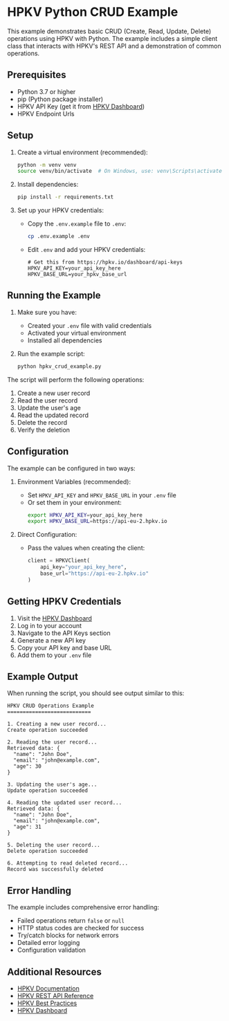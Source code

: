 # HPKV Python CRUD Example

This example demonstrates basic CRUD (Create, Read, Update, Delete) operations using HPKV with Python. The example includes a simple client class that interacts with HPKV's REST API and a demonstration of common operations.

## Prerequisites

- Python 3.7 or higher
- pip (Python package installer)
- HPKV API Key (get it from [HPKV Dashboard](https://hpkv.io/dashboard/api-keys))
- HPKV Endpoint Urls

## Setup

1. Create a virtual environment (recommended):
   ```bash
   python -m venv venv
   source venv/bin/activate  # On Windows, use: venv\Scripts\activate
   ```

2. Install dependencies:
   ```bash
   pip install -r requirements.txt
   ```

3. Set up your HPKV credentials:
   - Copy the `.env.example` file to `.env`:
     ```bash
     cp .env.example .env
     ```
   - Edit `.env` and add your HPKV credentials:
     ```
     # Get this from https://hpkv.io/dashboard/api-keys
     HPKV_API_KEY=your_api_key_here  
     HPKV_BASE_URL=your_hpkv_base_url
     ```

## Running the Example

1. Make sure you have:
   - Created your `.env` file with valid credentials
   - Activated your virtual environment
   - Installed all dependencies

2. Run the example script:
   ```bash
   python hpkv_crud_example.py
   ```

The script will perform the following operations:
1. Create a new user record
2. Read the user record
3. Update the user's age
4. Read the updated record
5. Delete the record
6. Verify the deletion

## Configuration

The example can be configured in two ways:

1. Environment Variables (recommended):
   - Set `HPKV_API_KEY` and `HPKV_BASE_URL` in your `.env` file
   - Or set them in your environment:
     ```bash
     export HPKV_API_KEY=your_api_key_here
     export HPKV_BASE_URL=https://api-eu-2.hpkv.io
     ```

2. Direct Configuration:
   - Pass the values when creating the client:
     ```python
     client = HPKVClient(
         api_key="your_api_key_here",
         base_url="https://api-eu-2.hpkv.io"
     )
     ```

## Getting HPKV Credentials

1. Visit the [HPKV Dashboard](https://hpkv.io/dashboard/api-keys)
2. Log in to your account
3. Navigate to the API Keys section
4. Generate a new API key
5. Copy your API key and base URL
6. Add them to your `.env` file

## Example Output

When running the script, you should see output similar to this:

```
HPKV CRUD Operations Example
===========================

1. Creating a new user record...
Create operation succeeded

2. Reading the user record...
Retrieved data: {
  "name": "John Doe",
  "email": "john@example.com",
  "age": 30
}

3. Updating the user's age...
Update operation succeeded

4. Reading the updated user record...
Retrieved data: {
  "name": "John Doe",
  "email": "john@example.com",
  "age": 31
}

5. Deleting the user record...
Delete operation succeeded

6. Attempting to read deleted record...
Record was successfully deleted
```

## Error Handling

The example includes comprehensive error handling:
- Failed operations return `false` or `null`
- HTTP status codes are checked for success
- Try/catch blocks for network errors
- Detailed error logging
- Configuration validation

## Additional Resources

- [HPKV Documentation](https://hpkv.io/docs)
- [HPKV REST API Reference](https://hpkv.io/docs/rest-api)
- [HPKV Best Practices](https://hpkv.io/docs/best-practices)
- [HPKV Dashboard](https://hpkv.io/dashboard) 